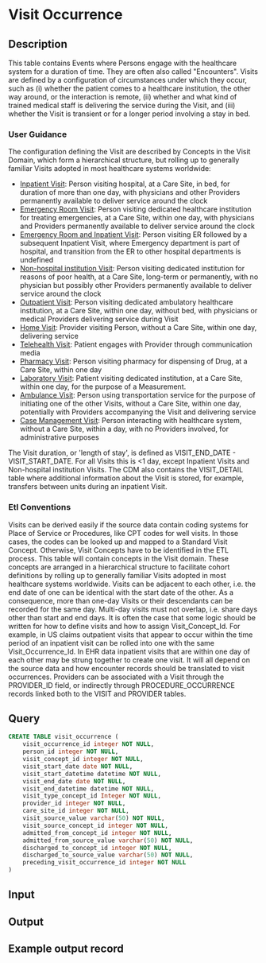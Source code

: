 <!---->

# Visit Occurrence

## Description
This table contains Events where Persons engage with the healthcare system for a duration of time. They are often also called "Encounters". Visits are defined by a configuration of circumstances under which they occur, such as (i) whether the patient comes to a healthcare institution, the other way around, or the interaction is remote, (ii) whether and what kind of trained medical staff is delivering the service during the Visit, and (iii) whether the Visit is transient or for a longer period involving a stay in bed.

### User Guidance
The configuration defining the Visit are described by Concepts in the Visit Domain, which form a hierarchical structure, but rolling up to generally familiar Visits adopted in most healthcare systems worldwide:

- [Inpatient Visit](https://athena.ohdsi.org/search-terms/terms/9201): Person visiting hospital, at a Care Site, in bed, for duration of more than one day, with physicians and other Providers permanently available to deliver service around the clock 
- [Emergency Room Visit](https://athena.ohdsi.org/search-terms/terms/9203): Person visiting dedicated healthcare institution for treating emergencies, at a Care Site, within one day, with physicians and Providers permanently available to deliver service around the clock
- [Emergency Room and Inpatient Visit](https://athena.ohdsi.org/search-terms/terms/262): Person visiting ER followed by a subsequent Inpatient Visit, where Emergency department is part of hospital, and transition from the ER to other hospital departments is undefined
- [Non-hospital institution Visit](https://athena.ohdsi.org/search-terms/terms/42898160): Person visiting dedicated institution for reasons of poor health, at a Care Site, long-term or permanently, with no physician but possibly other Providers permanently available to deliver service around the clock
- [Outpatient Visit](https://athena.ohdsi.org/search-terms/terms/9202): Person visiting dedicated ambulatory healthcare institution, at a Care Site, within one day, without bed, with physicians or medical Providers delivering service during Visit
- [Home Visit](https://athena.ohdsi.org/search-terms/terms/581476): Provider visiting Person, without a Care Site, within one day, delivering service
- [Telehealth Visit](https://athena.ohdsi.org/search-terms/terms/5083): Patient engages with Provider through communication media
- [Pharmacy Visit](https://athena.ohdsi.org/search-terms/terms/581458): Person visiting pharmacy for dispensing of Drug, at a Care Site, within one day
- [Laboratory Visit](https://athena.ohdsi.org/search-terms/terms/32036): Patient visiting dedicated institution, at a Care Site, within one day, for the purpose of a Measurement.
- [Ambulance Visit](https://athena.ohdsi.org/search-terms/terms/581478): Person using transportation service for the purpose of initiating one of the other Visits, without a Care Site, within one day, potentially with Providers accompanying the Visit and delivering service
- [Case Management Visit](https://athena.ohdsi.org/search-terms/terms/38004193): Person interacting with healthcare system, without a Care Site, within a day, with no Providers involved, for administrative purposes

The Visit duration, or 'length of stay', is defined as VISIT_END_DATE - VISIT_START_DATE. For all Visits this is <1 day, except Inpatient Visits and Non-hospital institution Visits. The CDM also contains the VISIT_DETAIL table where additional information about the Visit is stored, for example, transfers between units during an inpatient Visit.

### Etl Conventions
Visits can be derived easily if the source data contain coding systems for Place of Service or Procedures, like CPT codes for well visits. In those cases, the codes can be looked up and mapped to a Standard Visit Concept. Otherwise, Visit Concepts have to be identified in the ETL process. This table will contain concepts in the Visit domain. These concepts are arranged in a hierarchical structure to facilitate cohort definitions by rolling up to generally familiar Visits adopted in most healthcare systems worldwide. Visits can be adjacent to each other, i.e. the end date of one can be identical with the start date of the other. As a consequence, more than one-day Visits or their descendants can be recorded for the same day. Multi-day visits must not overlap, i.e. share days other than start and end days. It is often the case that some logic should be written for how to define visits and how to assign Visit_Concept_Id. For example, in US claims outpatient visits that appear to occur within the time period of an inpatient visit can be rolled into one with the same Visit_Occurrence_Id. In EHR data inpatient visits that are within one day of each other may be strung together to create one visit. It will all depend on the source data and how encounter records should be translated to visit occurrences. Providers can be associated with a Visit through the PROVIDER_ID field, or indirectly through PROCEDURE_OCCURRENCE records linked both to the VISIT and PROVIDER tables.

## Query
```sql
CREATE TABLE visit_occurrence (
	visit_occurrence_id integer NOT NULL,
	person_id integer NOT NULL,
	visit_concept_id integer NOT NULL,
	visit_start_date date NOT NULL,
	visit_start_datetime datetime NOT NULL,
	visit_end_date date NOT NULL,
	visit_end_datetime datetime NOT NULL,
	visit_type_concept_id Integer NOT NULL,
	provider_id integer NOT NULL,
	care_site_id integer NOT NULL,
	visit_source_value varchar(50) NOT NULL,
	visit_source_concept_id integer NOT NULL,
	admitted_from_concept_id integer NOT NULL,
	admitted_from_source_value varchar(50) NOT NULL,
	discharged_to_concept_id integer NOT NULL,
	discharged_to_source_value varchar(50) NOT NULL,
	preceding_visit_occurrence_id integer NOT NULL
)
```

## Input


## Output


## Example output record


